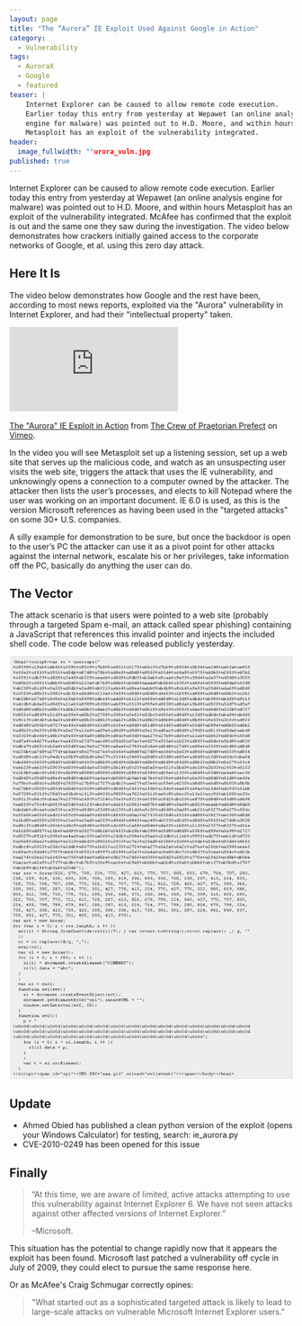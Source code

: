 ```yaml
---
layout: page
title: "The “Aurora” IE Exploit Used Against Google in Action"
category: 
  - Vulnerability
tags: 
  - AuroraX
  - Google
  - featured
teaser: |
    Internet Explorer can be caused to allow remote code execution.
    Earlier today this entry from yesterday at Wepawet (an online analysis
    engine for malware) was pointed out to H.D. Moore, and within hours
    Metasploit has an exploit of the vulnerability integrated.
header: 
  image_fullwidth: ""urora_vuln.jpg
published: true
---
```


Internet Explorer can be caused to allow remote code execution.
Earlier today this entry from yesterday at Wepawet (an online analysis
engine for malware) was pointed out to H.D. Moore, and within hours
Metasploit has an exploit of the vulnerability integrated. McAfee has
confirmed that the exploit is out and the same one they saw during the
investigation. The video below demonstrates how crackers initially
gained access to the corporate networks of Google, et al. using this
zero day attack.

## Here It Is

The video below demonstrates how Google and the rest have been,
according to most news reports, exploited via the "Aurora" vulnerability
in Internet Explorer, and had their "intellectual property" taken.

<div class="flex-video widescreen vimeo">
  <iframe src="http://player.vimeo.com/video/8771582" frameborder="0" webkitAllowFullScreen mozallowfullscreen allowFullScreen></iframe>
</div>

[The "Aurora" IE Exploit in Action][1] from [The Crew of Praetorian Prefect][2] on [Vimeo][3].

[1]: http://vimeo.com/8771582
[2]: http://vimeo.com/prefects
[3]: htto://vimeo.com 

In the video you will see Metasploit set up a listening session, set
up a web site that serves up the malicious code, and watch as an
unsuspecting user visits the web site, triggers the attack that uses
the IE vulnerability, and unknowingly opens a connection to a computer
owned by the attacker. The attacker then lists the user’s processes,
and elects to kill Notepad where the user was working on an important
document. IE 6.0 is used, as this is the version Microsoft references as
having been used in the "targeted attacks" on some 30+ U.S. companies.

A silly example for demonstration to be sure, but once the backdoor is
open to the user’s PC the attacker can use it as a pivot point for other
attacks against the internal network, escalate his or her privileges,
take information off the PC, basically do anything the user can do.

## The Vector

The attack scenario is that users were pointed to a web site (probably
through a targeted Spam e-mail, an attack called spear phishing)
containing a JavaScript that references this invalid pointer and injects
the included shell code. The code below was released publicly yesterday.

![aurora_vuln](/images/aurora_vuln.jpg)

## Update

* Ahmed Obied has published a clean python version of the exploit
  (opens your Windows Calculator) for testing, search: ie_aurora.py
* CVE-2010-0249 has been opened for this issue

## Finally

> “At this time, we are aware of limited, active attacks attempting
> to use this vulnerability against Internet Explorer 6. We have not
> seen attacks against other affected versions of Internet Explorer.”
>
> –Microsoft.

This situation has the potential to change rapidly now that it appears
the exploit has been found. Microsoft last patched a vulnerability off
cycle in July of 2009, they could elect to pursue the same response
here.

Or as McAfee's Craig Schmugar correctly opines: 

> "What started out as a sophisticated targeted attack is likely to lead to large-scale attacks on vulnerable Microsoft Internet Explorer users."
>
